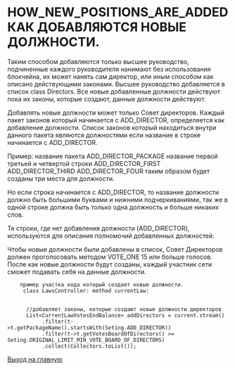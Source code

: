 # HOW_NEW_POSITIONS_ARE_ADDED КАК ДОБАВЛЯЮТСЯ НОВЫЕ ДОЛЖНОСТИ.
Таким способом добавляются только высшее руководство, подчиненные каждого руководителя 
нанимают без использования блокчейна, их может нанять сам директор, или иным способом как 
описано действующими законами. Высшее руководство добавляется в список class Directors. 
Все новые добавленные должности действуют пока их законы, которые создают, данные должности 
действуют. 

Добавлять новые должности может только Совет директоров. 
Каждый пакет законов который начинается с ADD_DIRECTOR, определяется как добавление должности. 
Список законов который находиться внутри данного пакета являются должностями если название в 
строке начинается с ADD_DIRECTOR. 

Пример: название пакета ADD_DIRECTOR_PACKAGE
название первой третьей и четвертой строки ADD_DIRECTOR_FIRST ADD_DIRECTOR_THIRD 
ADD_DIRECTOR_FOUR таким образом будет созданы три места для должности. 

Но если строка начинается с ADD_DIRECTOR, то название должности должно быть большими 
буквами и нижними подчеркиваниями, так же в одной строке должна быть только одна должность 
и больше никаких слов. 

Те строки, где нет добавления должности (ADD_DIRECTOR), используются для описания 
полномочий добавленных должностей. 

Чтобы новые должности были добавлены в список, Совет Директоров должен проголосовать методом 
VOTE_ONE 15 или больше голосов. 
После как новые должности будут созданы, каждый участник сети сможет подавать себя на данные должности. 

````
    пример участка кода который создает новые должности. 
     class LawsController: method currentLaw: 
           
    
      //добавляет законы, которые создают новые должности директоров
      List<CurrentLawVotesEndBalance> addDirectors = current.stream()
           .filter(t->t.getPackageName().startsWith(Seting.ADD_DIRECTOR))
           .filter(t->t.getVotesBoardOfDirectors() >= Seting.ORIGINAL_LIMIT_MIN_VOTE_BOARD_OF_DIRECTORS)
           .collect(Collectors.toList());

````

[Выход на главную](../documentation/documentationRus.md)